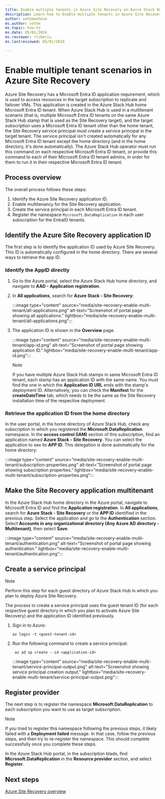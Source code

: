 ```yaml
---
title: Enable multiple tenants in Azure Site Recovery on Azure Stack Hub
description: Learn how to Enable multiple tenants in Azure Site Recovery on Azure Stack Hub.
author: sethmanheim
ms.author: sethm
ms.topic: how-to
ms.date: 05/01/2024
ms.reviewer: rtiberiu
ms.lastreviewed: 05/01/2024

---
```


# Enable multiple tenant scenarios in Azure Site Recovery

Azure Site Recovery has a Microsoft Entra ID application requirement, which is used to access resources in the target subscription to replicate and failover VMs. This application is created in the Azure Stack Hub home Microsoft Entra ID tenant. When Azure Stack Hub is used in a multitenant scenario (that is, multiple Microsoft Entra ID tenants on the same Azure Stack Hub stamp that is used as the Site Recovery target), and the target subscription uses a Microsoft Entra ID tenant other than the home tenant, the Site Recovery service principal must create a service principal in the target tenant. The service principal isn't created automatically for any Microsoft Entra ID tenant except the home directory (and in the home directory, it's done automatically). The Azure Stack Hub operator must run this command on each respective Microsoft Entra ID tenant, or provide this command to each of their Microsoft Entra ID tenant admins, in order for them to run it in their respective Microsoft Entra ID tenant.

## Process overview

The overall process follows these steps:

1. Identify the Azure Site Recovery application ID.
1. Enable multitenancy for the Site Recovery application.
1. Create the service principal in each Microsoft Entra ID tenant.
1. Register the namespace `Microsoft.DataReplication` in each user subscription for the EntraID tenants.

## Identify the Azure Site Recovery application ID

The first step is to identify the application ID used by Azure Site Recovery. This ID is automatically configured in the home directory. There are several ways to retrieve the app ID.

### Identify the AppID directly

1. Go to the Azure portal, select the Azure Stack Hub home directory, and navigate to **AAD - Application registration**.
1. In **All applications**, search for **Azure Stack - Site Recovery**:

   :::image type="content" source="media/site-recovery-enable-multi-tenant/all-applications.png" alt-text="Screenshot of portal page showing all applications." lightbox="media/site-recovery-enable-multi-tenant/all-applications.png":::

1. The application ID is shown in the **Overview** page.

   :::image type="content" source="media/site-recovery-enable-multi-tenant/app-id.png" alt-text="Screenshot of portal page showing application ID." lightbox="media/site-recovery-enable-multi-tenant/app-id.png":::

   > [!NOTE]
   > If you have multiple Azure Stack Hub stamps in same Microsoft Entra ID tenant, each stamp has an application ID with the same name. You must find the one in which the **Application ID URL** ends with the stamp's deployment ID. Alternatively, you can check the **Manifest** for the **createDateTime** tab, which needs to be the same as the Site Recovery installation time of the respective deployment.

### Retrieve the application ID from the home directory

In the user portal, in the home directory of Azure Stack Hub, check any subscription in which you registered the **Microsoft.DataReplication** namespace. In the **access control (IAM)** section of this subscription, find an application named **Azure Stack - Site Recovery**. You can select the application to see its **APP ID**. This delegation is done automatically for the home directory:

:::image type="content" source="media/site-recovery-enable-multi-tenant/subscription-properties.png" alt-text="Screenshot of portal page showing subscription properties." lightbox="media/site-recovery-enable-multi-tenant/subscription-properties.png":::

## Make the Site Recovery application multitenant

In the Azure Stack Hub home directory in the Azure portal, navigate to Microsoft Entra ID and find the **Application registration**. In **All applications**, search for **Azure Stack - Site Recovery** or the **APP ID** identified in the previous step. Select the application and go to the **Authentication** section. Select **Accounts in any organizational directory (Any Azure AD directory - Multitenant)**, then select **Save**.

:::image type="content" source="media/site-recovery-enable-multi-tenant/authentication.png" alt-text="Screenshot of portal page showing authentication." lightbox="media/site-recovery-enable-multi-tenant/authentication.png":::

## Create a service principal

> [!NOTE]
> Perform this step for each guest directory of Azure Stack Hub in which you plan to deploy Azure Site Recovery.

The process to create a service principal uses the guest tenant ID (for each respective guest directory in which you plan to activate Azure Site Recovery) and the application ID identified previously.

1. Sign in to Azure:

    ```azurecli
    az login -t <guest-tenant-id> 
    ```

1. Run the following command to create a service principal:

   ```azurecli
    az ad sp create --id <application-id>
    ```

   :::image type="content" source="media/site-recovery-enable-multi-tenant/service-principal-output.png" alt-text="Screenshot showing service principal creation output." lightbox="media/site-recovery-enable-multi-tenant/service-principal-output.png":::

## Register provider

The next step is to register the namespace **Microsoft.DataReplication** to each subscription you want to use as target subscription.

> [!NOTE]
> If you tried to register this namespace following the previous steps, it likely failed with a **Deployment failed** message. In that case, follow the previous steps, and then try to re-register the namespace. This should complete successfully once you complete these steps.

In the Azure Stack Hub portal, in the subscription blade, find **Microsoft.DataReplication** in the **Resource provider** section, and select **Register**.

## Next steps

[Azure Site Recovery overview](azure-site-recovery-overview.md)
